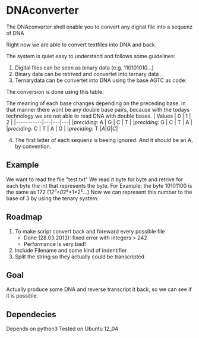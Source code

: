 DNAconverter
============
The DNAconverter shell enable you to convert any digital file into a sequenz of DNA

Right now we are able to convert textfiles into DNA and back.

The system is quiet easy to understand and follows some guidelines:

1. Digital files can be seen as binary data (e.g. 110101010...)
2. Binary data can be retrived and convertet into ternary data
3. Ternarydata can be convertet into DNA using the base AGTC as code:

The conversion is done using this table:




The meaning of each base changes depending on the preceding base. in that manner there wont be any double base pairs, because with the todays technology we are not able to read DNA with double bases.
| Values    | 0 | 1 | 2 |
|-----------|---|---|---|
|*preciding:* A | G | C | T |
|*preciding:* G | C | T | A |
|*preciding:* C | T | A | G |
|*preciding:* T |_A_|_G_|_C_|

4. The first letter of each sequenz is beeing ignored. And it should be an A, by convention.

Example
-------

We want to read the file "test.txt"
We read it byte for byte and retrive for each byte the int that represents the byte.
For Example: the byte 10101100 is the same as 172
(1*2⁷+0*2⁶+1*2⁵...)
Now we can represent this number to the base of 3 by using the tenary system:


Roadmap
-------
1. To make script convert back and foreward every possible file
	- Done (28.03.2013): fixed error with integers > 242
	- Performance is very bad!
2. Include Filename and some kind of indentifier
3. Split the string so they actually could be transcripted

Goal
----
Actually produce some DNA and reverse transcript it back, so we can see if it is possible.

Dependecies
-----------
Depends on python3
Tested on Ubuntu 12_04

